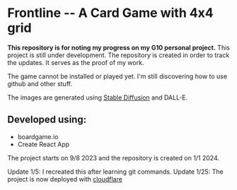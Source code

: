 # Frontline -- A Card Game with 4x4 grid
**This repository is for noting my progress on my G10 personal project.**
This project is still under development. The repository is created in order to track the updates. It serves as the proof of my work. 

The game cannot be installed or played yet. I'm still discovering how to use github and other stuff. 

The images are generated using [Stable Diffusion](https://civitai.com/models/27259/tmnd-mix) and DALL-E. 

## Developed using:
- boardgame.io
- Create React App

The project starts on 9/8 2023 and the repository is created on 1/1 2024.

Update 1/5: I recreated this after learning git commands. 
Update 1/25: The project is now deployed with [cloudflare](https://frontline-the-card-game.pages.dev)